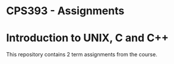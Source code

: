 # CPS393 - Assignments
# Introduction to UNIX, C and C++
This repository contains 2 term assignments from the course.
